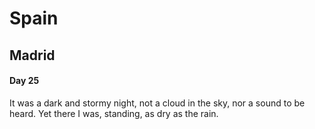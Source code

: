 <h1>Spain</h1>

<h2 id="madrid">Madrid</h2>

<h4>Day 25</h4>

It was a dark and stormy night, not a cloud in the sky, nor a sound to be heard. Yet there I was, standing, as dry as the rain.